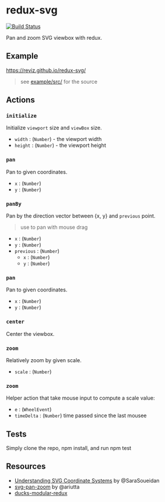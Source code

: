 # redux-svg

[![Build Status][travis-svg]][travis-url]

Pan and zoom SVG viewbox with redux.

## Example

https://reviz.github.io/redux-svg/

> see [example/src/](example/src/) for the source

## Actions

### `initialize`

Initialize `viewport` size and `viewBox` size.

- `width` : (`Number`) - the viewport width
- `height` : (`Number`) - the viewport height

### `pan`

Pan to given coordinates.

- `x` : (`Number`)
- `y` : (`Number`)

### `panBy`

Pan by the direction vector between {x, y} and `previous` point.
> use to pan with mouse drag

- `x` : (`Number`)
- `y` : (`Number`)
- `previous` : (`Number`)
  - `x` : (`Number`)
  - `y` : (`Number`)
  
### `pan`

Pan to given coordinates.

- `x` : (`Number`)
- `y` : (`Number`)

### `center`

Center the viewbox.

### `zoom`

Relatively zoom by given scale.

- `scale` : (`Number`)

### `zoom`

Helper action that take mouse input to compute a scale value:

- `e` : (`WheelEvent`)
- `timeDelta` : (`Number`) time passed since the last mousee

## Tests

Simply clone the repo, npm install, and run npm test

## Resources

- [Understanding SVG Coordinate Systems](https://www.sarasoueidan.com/blog/svg-coordinate-systems/) by @SaraSoueidan
- [svg-pan-zoom](https://github.com/ariutta/svg-pan-zoom) by @ariutta
- [ducks-modular-redux](https://github.com/erikras/ducks-modular-redux)

[package-url]: https://npmjs.org/package/redux-svg
[travis-svg]: https://travis-ci.org/reviz/redux-svg.svg
[travis-url]: https://travis-ci.org/reviz/redux-svg
